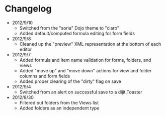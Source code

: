 Changelog
=========

- 2012/9/10
	- Switched from the "soria" Dojo theme to "claro"
	- Added default/computed formula editing for form fields
- 2012/9/8
	- Cleaned up the "preview" XML representation at the bottom of each editor
- 2012/9/7
	- Added formula and item name validation for forms, folders, and views
	- Added "move up" and "move down" actions for view and folder columns and form fields
	- Added proper clearing of the "dirty" flag on save
- 2012/9/4
	- Switched from an alert on successful save to a dijit.Toaster
- 2012/8/30
	- Filtered out folders from the Views list
	- Added folders as an independent type